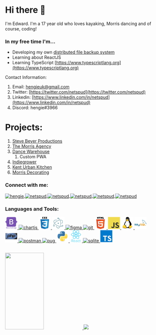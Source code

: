 # Hi there 👋

I'm Edward. I'm a 17 year old who loves kayaking, Morris dancing and of course, coding!

### In my free time I'm...
- Developing my own [distributed file backup system](https://github.com/NetSpud/friend-backup)
- Learning about ReactJS
- Learning TypeScript [https://www.typescriptlang.org](https://www.typescriptlang.org)

<!--
**NetSpud/netspud** is a ✨ _special_ ✨ repository because its `README.md` (this file) appears on your GitHub profile.

Here are some ideas to get you started:

- 🔭 I’m currently working on ...
- 🌱 I’m currently learning ...
- 👯 I’m looking to collaborate on ...
- 🤔 I’m looking for help with ...
- 💬 Ask me about ...
- 📫 How to reach me: ...
- 😄 Pronouns: ...
- ⚡ Fun fact: ...
-->


Contact Information:

1. Email: [hengieuk@gmail.com](mailto:hengieuk@gmail.com)
2. Twitter: [https://twitter.com/netspud](https://twitter.com/netspud)
3. Linkedin: [https://www.linkedin.com/in/netspud](https://www.linkedin.com/in/netspud)
4. Discord: hengie#3966

# Projects:
1. [Steve Beyer Productions](https://stevebeyerproductions.com/)
2. [The Morris Agency](https://themorrisagency.co.uk/)
3. [Dance Warehouse](https://dancewarehouse.info/)
   1. Custom PWA
4. [Indiegrower](https://indiegrower.farm/)
5. [Kent Urban Kitchen](https://www.kenturbankitchen.co.uk/)
6. [Morris Decorating](https://morrisdecorating.co.uk/)


<h3 align="left">Connect with me:</h3>
<p align="left">
<a href="https://codepen.io/hengie" target="blank">
<img align="center" src="https://raw.githubusercontent.com/rahuldkjain/github-profile-readme-generator/master/src/images/icons/Social/codepen.svg" alt="hengie" height="30" width="40" />
</a>
<a href="https://dev.to/netspud" target="blank">
<img align="center" src="https://cdn.jsdelivr.net/npm/simple-icons@3.0.1/icons/dev-dot-to.svg" alt="netspud" height="30" width="40" />
</a>
<a href="https://twitter.com/netspud" target="blank">
<img align="center" src="https://raw.githubusercontent.com/rahuldkjain/github-profile-readme-generator/master/src/images/icons/Social/twitter.svg" alt="netspud" height="30" width="40" />
</a>
<a href="https://linkedin.com/in/netspud" target="blank">
<img align="center" src="https://raw.githubusercontent.com/rahuldkjain/github-profile-readme-generator/master/src/images/icons/Social/linked-in-alt.svg" alt="netspud" height="30" width="40" />
</a>
<a href="https://stackoverflow.com/users/netspud" target="blank">
<img align="center" src="https://raw.githubusercontent.com/rahuldkjain/github-profile-readme-generator/master/src/images/icons/Social/stack-overflow.svg" alt="netspud" height="30" width="40" />
</a>
<a href="https://codesandbox.com/netspud" target="blank">
<img align="center" src="https://cdn.jsdelivr.net/npm/simple-icons@3.0.1/icons/codesandbox.svg" alt="netspud" height="30" width="40" />
</a>
</p>

<h3 align="left">Languages and Tools:</h3>
<p align="left">
<a href="https://getbootstrap.com" target="_blank">
<img src="https://raw.githubusercontent.com/devicons/devicon/master/icons/bootstrap/bootstrap-plain-wordmark.svg" alt="bootstrap" width="40" height="40"/>
</a>
<a href="https://www.chartjs.org" target="_blank"> <img src="https://www.chartjs.org/media/logo-title.svg" alt="chartjs" width="40" height="40"/>
</a>
<a href="https://www.w3schools.com/css/" target="_blank"> 
<img src="https://raw.githubusercontent.com/devicons/devicon/master/icons/css3/css3-original-wordmark.svg" alt="css3" width="40" height="40"/> 
</a>
 <a href="https://www.electronjs.org" target="_blank">
 <img src="https://raw.githubusercontent.com/devicons/devicon/master/icons/electron/electron-original.svg" alt="electron" width="40" height="40"/>
  </a>
   <a href="https://www.figma.com/" target="_blank"> 
  <img src="https://www.vectorlogo.zone/logos/figma/figma-icon.svg" alt="figma" width="40" height="40"/>
   </a>
    <a href="https://git-scm.com/" target="_blank">
    <img src="https://www.vectorlogo.zone/logos/git-scm/git-scm-icon.svg" alt="git" width="40" height="40"/> 
  </a>
   <a href="https://www.w3.org/html/" target="_blank">
   <img src="https://raw.githubusercontent.com/devicons/devicon/master/icons/html5/html5-original-wordmark.svg" alt="html5" width="40" height="40"/>
   </a>
   <a href="https://developer.mozilla.org/en-US/docs/Web/JavaScript" target="_blank">
   <img src="https://raw.githubusercontent.com/devicons/devicon/master/icons/javascript/javascript-original.svg" alt="javascript" width="40" height="40"/>
   </a>
   <a href="https://www.linux.org/" target="_blank">
   <img src="https://raw.githubusercontent.com/devicons/devicon/master/icons/linux/linux-original.svg" alt="linux" width="40" height="40"/>
   </a>
   <a href="https://www.mysql.com/" target="_blank">
   <img src="https://raw.githubusercontent.com/devicons/devicon/master/icons/mysql/mysql-original-wordmark.svg" alt="mysql" width="40" height="40"/>
   </a>
   <a href="https://www.php.net" target="_blank">
   <img src="https://raw.githubusercontent.com/devicons/devicon/master/icons/php/php-original.svg" alt="php" width="40" height="40"/>
   </a>
   <a href="https://postman.com" target="_blank">
   <img src="https://www.vectorlogo.zone/logos/getpostman/getpostman-icon.svg" alt="postman" width="40" height="40"/>
   </a>
   <a href="https://pugjs.org" target="_blank">
   <img src="https://cdn.worldvectorlogo.com/logos/pug.svg" alt="pug" width="40" height="40"/>
   </a>
   <a href="https://www.python.org" target="_blank">
   <img src="https://raw.githubusercontent.com/devicons/devicon/master/icons/python/python-original.svg" alt="python" width="40" height="40"/>
   </a>
   <a href="https://reactjs.org/" target="_blank">
   <img src="https://raw.githubusercontent.com/devicons/devicon/master/icons/react/react-original-wordmark.svg" alt="react" width="40" height="40"/>
   </a>
   <a href="https://www.sqlite.org/" target="_blank">
   <img src="https://www.vectorlogo.zone/logos/sqlite/sqlite-icon.svg" alt="sqlite" width="40" height="40"/>
   </a>
   <a href="https://www.typescriptlang.org/" target="_blank">
   <img src="https://raw.githubusercontent.com/devicons/devicon/master/icons/typescript/typescript-original.svg" alt="typescript" width="40" height="40"/>
   </a>
   </p>



<br>

<a href='https://github.com/anuraghazra/github-readme-stats'>
    <img src='https://github-readme-stats.vercel.app/api?username=netspud&count_private=true' height='250rem' width="50%">
</a>
<a href='https://github.com/anuraghazra/github-readme-stats'>
    <img src='https://github-readme-stats.vercel.app/api/top-langs/?username=netspud&langs_count=10' height='250rem'>
</a>
